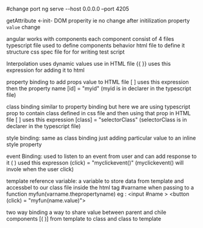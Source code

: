 #change port
ng serve --host 0.0.0.0 –port 4205

getAttribute <-init- DOM properity ie no change after initilization
property `value` change

angular works with components
each component consist of 4 files 
    typescript file used to define components behavior
    html file to define it structure
    css
    spec file for for writing test script

Interpolation
    uses dynamic values use in HTML file
    {{ }} uses this expression for adding it to html

property binding 
    to add props value to HTML file
    [ ] uses this expression then the property name
    [id] = "myid" (myid is in declarer in the typescript file)

class binding 
    similar to property binding but here we are using typescript prop to contain class defined in css file and then using that prop in HTML file
    [ ] uses this expression
    [class] = "selectorClass" (selectorClass is in declarer in the typescript file)

style binding:
    same as class binding just adding particular value to an inline style property

event Binding:
    used to listen to an event from user and can add response to it
    ( ) used this expresson
    (click) = "myclickevent()" (myclickevent() will invole when the user click)

template reference variable:
    a variable to store data from template and accessbel to our class file 
    inside the html tag #varname 
    when passing to a function myfun(varname.thepropertyname) 
    eg : <input #name > <button (click) = "myfun(name.value)">

two way binding
    a way to share value between parent and chile components
    [( )] from template to class and class to template